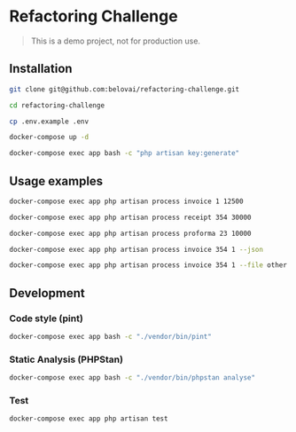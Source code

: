 # Refactoring Challenge

> This is a demo project, not for production use.

## Installation

```bash
git clone git@github.com:belovai/refactoring-challenge.git

cd refactoring-challenge

cp .env.example .env

docker-compose up -d

docker-compose exec app bash -c "php artisan key:generate"
```

## Usage examples

```bash
docker-compose exec app php artisan process invoice 1 12500
```


```bash
docker-compose exec app php artisan process receipt 354 30000
```


```bash
docker-compose exec app php artisan process proforma 23 10000
```


```bash
docker-compose exec app php artisan process invoice 354 1 --json
```


```bash
docker-compose exec app php artisan process invoice 354 1 --file other.csv
```

## Development

### Code style (pint)

```bash
docker-compose exec app bash -c "./vendor/bin/pint"
```

### Static Analysis (PHPStan)

```bash
docker-compose exec app bash -c "./vendor/bin/phpstan analyse"
```

### Test

```bash
docker-compose exec app php artisan test
```
